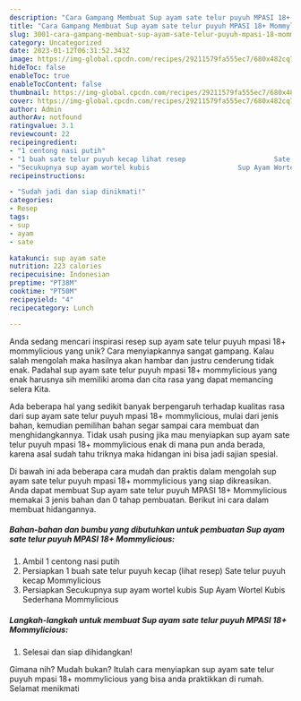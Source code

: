 ```yaml
---
description: "Cara Gampang Membuat Sup ayam sate telur puyuh MPASI 18+ Mommylicious yang Lezat"
title: "Cara Gampang Membuat Sup ayam sate telur puyuh MPASI 18+ Mommylicious yang Lezat"
slug: 3001-cara-gampang-membuat-sup-ayam-sate-telur-puyuh-mpasi-18-mommylicious-yang-lezat
category: Uncategorized
date: 2023-01-12T06:31:52.343Z
image: https://img-global.cpcdn.com/recipes/29211579fa555ec7/680x482cq70/sup-ayam-sate-telur-puyuh-mpasi-18-mommylicious-foto-resep-utama.jpg
hideToc: false
enableToc: true
enableTocContent: false
thumbnail: https://img-global.cpcdn.com/recipes/29211579fa555ec7/680x482cq70/sup-ayam-sate-telur-puyuh-mpasi-18-mommylicious-foto-resep-utama.jpg
cover: https://img-global.cpcdn.com/recipes/29211579fa555ec7/680x482cq70/sup-ayam-sate-telur-puyuh-mpasi-18-mommylicious-foto-resep-utama.jpg
author: Admin
authorAv: notfound
ratingvalue: 3.1
reviewcount: 22
recipeingredient:
- "1 centong nasi putih"
- "1 buah sate telur puyuh kecap lihat resep                      Sate telur puyuh kecap Mommylicious"
- "Secukupnya sup ayam wortel kubis                      Sup Ayam Wortel Kubis Sederhana Mommylicious"
recipeinstructions:

- "Sudah jadi dan siap dinikmati!"
categories:
- Resep
tags:
- sup
- ayam
- sate

katakunci: sup ayam sate 
nutrition: 223 calories
recipecuisine: Indonesian
preptime: "PT38M"
cooktime: "PT50M"
recipeyield: "4"
recipecategory: Lunch

---
```





Anda sedang mencari inspirasi resep sup ayam sate telur puyuh mpasi 18+ mommylicious yang unik? Cara menyiapkannya sangat gampang. Kalau salah mengolah maka hasilnya akan hambar dan justru cenderung tidak enak. Padahal sup ayam sate telur puyuh mpasi 18+ mommylicious yang enak harusnya sih memiliki aroma dan cita rasa yang dapat memancing selera Kita.







Ada beberapa hal yang sedikit banyak berpengaruh terhadap kualitas rasa dari sup ayam sate telur puyuh mpasi 18+ mommylicious, mulai dari jenis bahan, kemudian pemilihan bahan segar sampai cara membuat dan menghidangkannya. Tidak usah pusing jika mau menyiapkan sup ayam sate telur puyuh mpasi 18+ mommylicious enak di mana pun anda berada, karena asal sudah tahu triknya maka hidangan ini bisa jadi sajian spesial.






Di bawah ini ada beberapa cara mudah dan praktis dalam mengolah sup ayam sate telur puyuh mpasi 18+ mommylicious yang siap dikreasikan. Anda dapat membuat Sup ayam sate telur puyuh MPASI 18+ Mommylicious memakai 3 jenis bahan dan 0 tahap pembuatan. Berikut ini cara dalam membuat hidangannya.

<!--inarticleads1-->

##### Bahan-bahan dan bumbu yang dibutuhkan untuk pembuatan Sup ayam sate telur puyuh MPASI 18+ Mommylicious:

1. Ambil 1 centong nasi putih
1. Persiapkan 1 buah sate telur puyuh kecap (lihat resep)                      Sate telur puyuh kecap Mommylicious
1. Persiapkan Secukupnya sup ayam wortel kubis                      Sup Ayam Wortel Kubis Sederhana Mommylicious




<!--inarticleads2-->

##### Langkah-langkah untuk membuat Sup ayam sate telur puyuh MPASI 18+ Mommylicious:


1. Selesai dan siap dihidangkan!



Gimana nih? Mudah bukan? Itulah cara menyiapkan sup ayam sate telur puyuh mpasi 18+ mommylicious yang bisa anda praktikkan di rumah. Selamat menikmati
